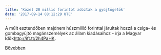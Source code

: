 ```yaml
---
title: 'Közel 20 millió forintot adóztak a gyűjtögetők'
date: '2017-09-14 08:12:29 UTC'
---
```


A múlt esztendőben majdnem húszmillió forinttal járultak hozzá a csiga- és gombagyűjtő magánszemélyek az állam kiadásaihoz - írja a Magyar Idők<http://ift.tt/2h4PaHK>.


[Bővebben](http://ift.tt/2wYRVnU)
